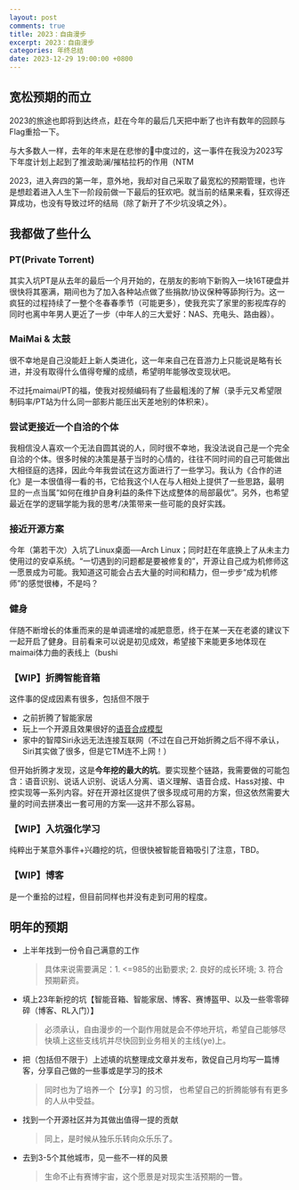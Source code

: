 ```yaml
---
layout: post
comments: true
title: 2023：自由漫步
excerpt: 2023：自由漫步
categories: 年终总结
date: 2023-12-29 19:00:00 +0800
---
```


## 宽松预期的而立

2023的旅途也即将到达终点，赶在今年的最后几天把中断了也许有数年的回顾与Flag重拾一下。

与大多数人一样，去年的年末是在悲惨的🐑中度过的，这一事件在我没为2023写下年度计划上起到了推波助澜/摧枯拉朽的作用（NTM

2023，进入奔四的第一年，意外地，我却对自己采取了最宽松的预期管理，也许是想趁着进入人生下一阶段前做一下最后的狂欢吧。就当前的结果来看，狂欢得还算成功，也没有导致过坏的结局（除了新开了不少坑没填之外）。

<!--more-->

## 我都做了些什么

### PT(Private Torrent)

其实入坑PT是从去年的最后一个月开始的，在朋友的影响下新购入一块16T硬盘并很快将其塞满，期间也为了加入各种站点做了些捐款/协议保种等舔狗行为。这一疯狂的过程持续了一整个冬春春季节（可能更多），使我充实了家里的影视库存的同时也离中年男人更近了一步（中年人的三大爱好：NAS、充电头、路由器）。

### MaiMai & 太鼓

很不幸地是自己没能赶上新人类进化，这一年来自己在音游力上只能说是略有长进，并没有取得什么值得夸耀的成绩，希望明年能够改变现状吧。

不过托maimai/PT的福，使我对视频编码有了些最粗浅的了解（录手元又希望限制码率/PT站为什么同一部影片能压出天差地别的体积来）。

### 尝试更接近一个自洽的个体

我相信没人喜欢一个无法自圆其说的人，同时很不幸地，我没法说自己是一个完全自洽的个体。很多时候的决策是基于当时的心情的，往往不同时间的自己可能做出大相径庭的选择，因此今年我尝试在这方面进行了一些学习。我认为《合作的进化》是一本很值得一看的书，它给我这个I人在与人相处上提供了一些思路，最明显的一点当属“如何在维护自身利益的条件下达成整体的局部最优”。另外，也希望最近在学的逻辑学能为我的思考/决策带来一些可能的良好实践。

### 接近开源方案

今年（第若干次）入坑了Linux桌面──Arch Linux；同时赶在年底换上了从未主力使用过的安卓系统。“一切遇到的问题都是要被修复的”，开源让自己成为机修师这一愿景成为可能。我知道这可能会占去大量的时间和精力，但一步步“成为机修师”的感觉很棒，不是吗？

### 健身

伴随不断增长的体重而来的是单调递增的减肥意愿，终于在某一天在老婆的建议下一起开启了健身。目前看来可以说是初见成效，希望接下来能更多地体现在maimai体力曲的表线上（bushi

### 【WIP】折腾智能音箱

这件事的促成因素有很多，包括但不限于

- 之前折腾了智能家居
- 玩上一个开源且效果很好的[语音合成模型](https://github.com/fishaudio/Bert-VITS2)
- 家中的智障Siri永远无法连接互联网（不过在自己开始折腾之后不得不承认，Siri其实做了很多，但是它TM连不上网！）

但开始折腾才发现，这是**今年挖的最大的坑**。要实现整个链路，我需要做的可能包含：语音识别、说话人识别、说话人分离、语义理解、语音合成、Hass对接、中控实现等一系列内容。好在开源社区提供了很多现成可用的方案，但这依然需要大量的时间去拼凑出一套可用的方案──这并不那么容易。

### 【WIP】入坑强化学习

纯粹出于某意外事件+兴趣挖的坑，但很快被智能音箱吸引了注意，TBD。

### 【WIP】博客

是一个重拾的过程，但目前同样也并没有走到可用的程度。

## 明年的预期

- 上半年找到一份令自己满意的工作

  > 具体来说需要满足：1. <=985的出勤要求; 2. 良好的成长环境; 3. 符合预期薪资。

- 填上23年新挖的坑【智能音箱、智能家居、博客、赛博盔甲、以及一些零零碎碎（博客、RL入门）】

  > 必须承认，自由漫步的一个副作用就是会不停地开坑，希望自己能够尽快填上这些支线坑并尽快回到业务相关的主线(ye)上。

- 把（包括但不限于）上述填的坑整理成文章并发布，敦促自己月均写一篇博客，分享自己做的一些事或是学习的技术

  > 同时也为了培养一个【分享】的习惯， 也希望自己的折腾能够有有更多的人从中受益。

- 找到一个开源社区并为其做出值得一提的贡献

  > 同上，是时候从独乐乐转向众乐乐了。

- 去到3-5个其他城市，见一些不一样的风景

  > 生命不止有赛博宇宙，这个愿景是对现实生活预期的一瞥。
